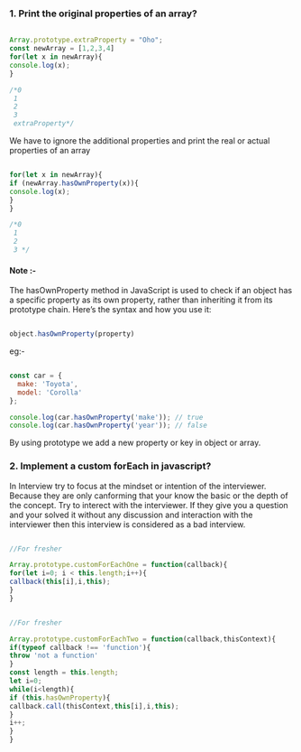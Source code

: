 ### 1. Print the original properties of an array?

```javascript

Array.prototype.extraProperty = "Oho";
const newArray = [1,2,3,4]
for(let x in newArray){
console.log(x);
}

/*0
 1
 2
 3
 extraProperty*/ 

```
We have to ignore the additional properties and print the real or actual properties of an array 


```javascript

for(let x in newArray){
if (newArray.hasOwnProperty(x)){
console.log(x);
}
}

/*0
 1
 2
 3 */ 

```

#### Note :-
The hasOwnProperty method in JavaScript is used to check if an object has a specific property as its own property, rather than inheriting it from its prototype chain. Here’s the syntax and how you use it:

```javascript

object.hasOwnProperty(property)

```


eg:- 

```javascript

const car = {
  make: 'Toyota',
  model: 'Corolla'
};

console.log(car.hasOwnProperty('make')); // true
console.log(car.hasOwnProperty('year')); // false

```

By using prototype we add a new property or key in object or array.


### 2. Implement a custom forEach in javascript?


In Interview try to focus at the mindset or intention of the interviewer.
Because they are only canforming that your know the basic or the depth of the concept.
Try to interect with the interviewer. If they give you a question and your solved it without any discussion and interaction with the interviewer then this interview is considered as a bad interview.


```javascript

//For fresher

Array.prototype.customForEachOne = function(callback){
for(let i=0; i < this.length;i++){
callback(this[i],i,this);
}
}

```


```javascript

//For fresher

Array.prototype.customForEachTwo = function(callback,thisContext){
if(typeof callback !== 'function'){
throw 'not a function'
}
const length = this.length;
let i=0;
while(i<length){
if (this.hasOwnProperty){
callback.call(thisContext,this[i],i,this);
}
i++;
}
}

```

















